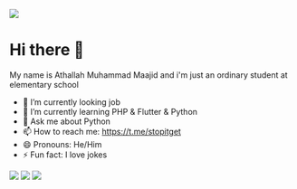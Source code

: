 ![](https://komarev.com/ghpvc/?username=abinoval)

# Hi there 👋
My name is Athallah Muhammad Maajid
and i'm just an ordinary student at elementary school

- 🔭 I’m currently looking job
- 🌱 I’m currently learning PHP & Flutter & Python
- 💬 Ask me about Python
- 📫 How to reach me: https://t.me/stopitget
- 😄 Pronouns: He/Him
- ⚡ Fun fact: I love jokes  

![](https://github-readme-stats.vercel.app/api?username=athallahmaajid&show_icons=true&theme=dracula)
![](https://github-readme-streak-stats.herokuapp.com/?user=athallahmaajid&show_icons=true&theme=dracula)
![](https://github-readme-stats.vercel.app/api/top-langs/?username=athallahmaajid&show_icons=true&theme=dracula)
